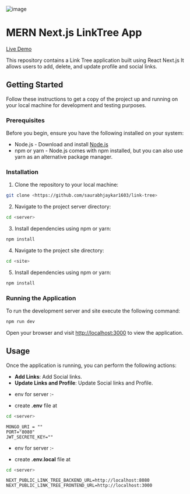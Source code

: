 ![image](https://github.com/saurabhjaykar1603/link-tree/assets/124028591/5fa0b740-2867-4b12-a679-873bd750843b)

# MERN Next.js LinkTree App 
[Live Demo](https://link-tree-bay-omega.vercel.app)

This repository contains a Link Tree application built using React Next.js  It allows users to add, delete, and update profile and social links.

## Getting Started

Follow these instructions to get a copy of the project up and running on your local machine for development and testing purposes.

### Prerequisites

Before you begin, ensure you have the following installed on your system:

- Node.js - Download and install [Node.js](https://nodejs.org/en/download/)
- npm or yarn - Node.js comes with npm installed, but you can also use yarn as an alternative package manager. 
### Installation

1. Clone the repository to your local machine:

```bash
git clone <https://github.com/saurabhjaykar1603/link-tree>
```

2. Navigate to the  project server directory:

```bash
cd <server>
```

3. Install dependencies using npm or yarn:

```bash
npm install
```
4. Navigate to the  project site directory:

```bash
cd <site>
```

5. Install dependencies using npm or yarn:

```bash
npm install
```


### Running the Application

To run the development server and site execute the following command:

```bash
npm run dev
```


Open your browser and visit [http://localhost:3000](http://localhost:3000) to view the application.

## Usage

Once the application is running, you can perform the following actions:

- **Add Links**: Add Social links.
- **Update Links and Profile**: Update Social links and Profile.


* env for server :-
- create **.env** file at
```bash
cd <server>
```
```env
MONGO_URI = ""
PORT="8080"
JWT_SECRETE_KEY=""
```

* env for server :-
- create **.env.local** file at
```bash
cd <server>
```
```env
NEXT_PUBLIC_LINK_TREE_BACKEND_URL=http://localhost:8080
NEXT_PUBLIC_LINK_TREE_FRONTEND_URL=http://localhost:3000
```
